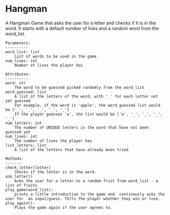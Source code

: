 # Hangman

 A Hangman Game that asks the user for a letter and checks if it is in the word.
    It starts with a default number of lives and a random word from the word_list.

    
    Parameters:
    ----------
    word_list: list
        List of words to be used in the game
    num_lives: int
        Number of lives the player has
    
    Attributes:
    ----------
    word: str
        The word to be guessed picked randomly from the word_list
    word_guessed: list
        A list of the letters of the word, with '_' for each letter not yet guessed
        For example, if the word is 'apple', the word_guessed list would be ['_', '_', '_', '_', '_']
        If the player guesses 'a', the list would be ['a', '_', '_', '_', '_']
    num_letters: int
        The number of UNIQUE letters in the word that have not been guessed yet
    num_lives: int
        The number of lives the player has
    list_letters: list
        A list of the letters that have already been tried

    Methods:
    -------
    check_letter(letter)
        Checks if the letter is in the word.
    ask_letter()
        Asks the user for a letter.ns a random fruit from word_list - a list of fruits 
    play_game(word_list):
        prints a little introduction to the game and  continously asks the user for  an input/guess. Tells the player whether they win or lose.
    play_again():
        Plays the game again if the user agrees to. 

 
 ```

